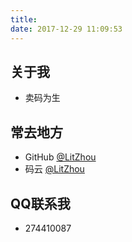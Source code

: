 ```yaml
---
title: 
date: 2017-12-29 11:09:53
---
```


## 关于我
- 卖码为生

## 常去地方
- GitHub [@LitZhou](https://github.com/litzhou)
- 码云 [@LitZhou](https://gitee.com/zhougaojun)

## QQ联系我
- 274410087
